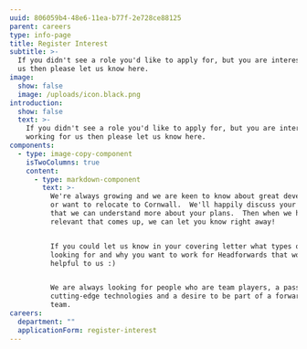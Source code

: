 ```yaml
---
uuid: 806059b4-48e6-11ea-b77f-2e728ce88125
parent: careers
type: info-page
title: Register Interest
subtitle: >-
  If you didn't see a role you'd like to apply for, but you are interested in working for
  us then please let us know here.
image:
  show: false
  image: /uploads/icon.black.png
introduction:
  show: false
  text: >-
    If you didn't see a role you'd like to apply for, but you are interested in
    working for us then please let us know here.
components:
  - type: image-copy-component
    isTwoColumns: true
    content:
      - type: markdown-component
        text: >-
          We're always growing and we are keen to know about great developers who live in
          or want to relocate to Cornwall.  We'll happily discuss your career with you so
          that we can understand more about your plans.  Then when we have something
          relevant that comes up, we can let you know right away!


          If you could let us know in your covering letter what types of roles you are
          looking for and why you want to work for Headforwards that would be really
          helpful to us :)


          We are always looking for people who are team players, a passion for
          cutting-edge technologies and a desire to be part of a forward-thinking Agile
          team.
careers:
  department: ""
  applicationForm: register-interest
---
```

